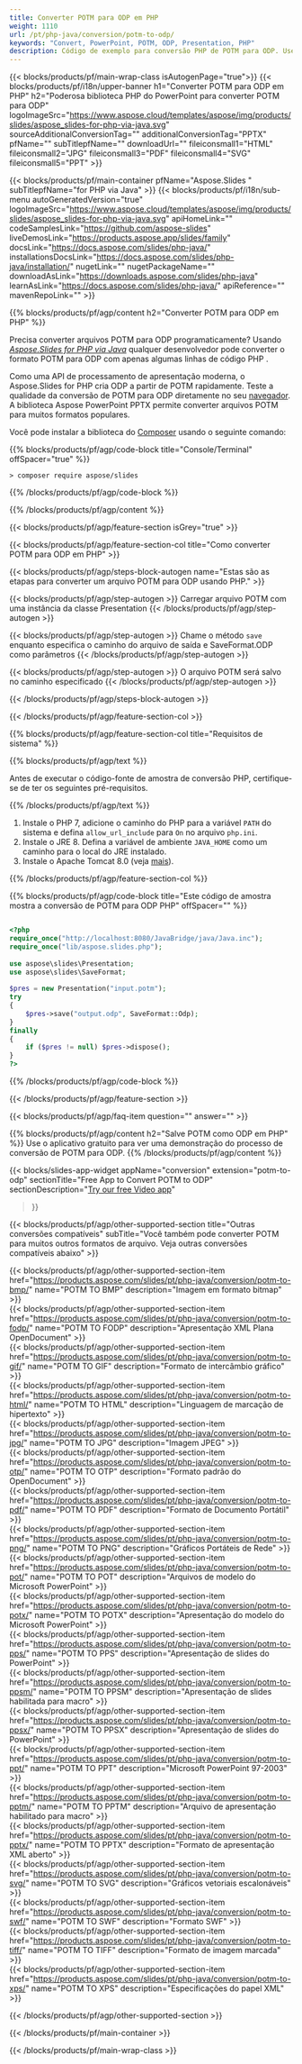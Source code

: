 ```yaml
---
title: Converter POTM para ODP em PHP
weight: 1110
url: /pt/php-java/conversion/potm-to-odp/ 
keywords: "Convert, PowerPoint, POTM, ODP, Presentation, PHP"
description: Código de exemplo para conversão PHP de POTM para ODP. Use a API PHP do PowerPoint para conversão em lote de arquivos POTM para arquivos ODP.
---
```


{{< blocks/products/pf/main-wrap-class isAutogenPage="true">}}
{{< blocks/products/pf/i18n/upper-banner h1="Converter POTM para ODP em PHP" h2="Poderosa biblioteca PHP do PowerPoint para converter POTM para ODP" logoImageSrc="https://www.aspose.cloud/templates/aspose/img/products/slides/aspose_slides-for-php-via-java.svg" sourceAdditionalConversionTag="" additionalConversionTag="PPTX" pfName="" subTitlepfName="" downloadUrl="" fileiconsmall1="HTML" fileiconsmall2="JPG" fileiconsmall3="PDF" fileiconsmall4="SVG" fileiconsmall5="PPT" >}}

{{< blocks/products/pf/main-container pfName="Aspose.Slides " subTitlepfName="for PHP via Java" >}}
{{< blocks/products/pf/i18n/sub-menu autoGeneratedVersion="true" logoImageSrc="https://www.aspose.cloud/templates/aspose/img/products/slides/aspose_slides-for-php-via-java.svg" apiHomeLink="" codeSamplesLink="https://github.com/aspose-slides" liveDemosLink="https://products.aspose.app/slides/family" docsLink="https://docs.aspose.com/slides/php-java/" installationsDocsLink="https://docs.aspose.com/slides/php-java/installation/" nugetLink="" nugetPackageName="" downloadAsLink="https://downloads.aspose.com/slides/php-java" learnAsLink="https://docs.aspose.com/slides/php-java/" apiReference="" mavenRepoLink="" >}}

{{% blocks/products/pf/agp/content h2="Converter POTM para ODP em PHP" %}}

Precisa converter arquivos POTM para ODP programaticamente? Usando [*Aspose.Slides for PHP via Java*](https://products.aspose.com/slides/pt/php-java/) qualquer desenvolvedor pode converter o formato POTM para ODP com apenas algumas linhas de código PHP .

Como uma API de processamento de apresentação moderna, o Aspose.Slides for PHP cria ODP a partir de POTM rapidamente. Teste a qualidade da conversão de POTM para ODP diretamente no seu [navegador](https://products.aspose.app/slides/conversion). A biblioteca Aspose PowerPoint PPTX permite converter arquivos POTM para muitos formatos populares.

Você pode instalar a biblioteca do [Composer](https://packagist.org/packages/aspose/slides) usando o seguinte comando:

{{% blocks/products/pf/agp/code-block title="Console/Terminal" offSpacer="true" %}}

```console
> composer require aspose/slides 

```

{{% /blocks/products/pf/agp/code-block %}}

{{% /blocks/products/pf/agp/content %}}

{{< blocks/products/pf/agp/feature-section isGrey="true" >}}

{{< blocks/products/pf/agp/feature-section-col title="Como converter POTM para ODP em PHP" >}}

{{< blocks/products/pf/agp/steps-block-autogen name="Estas são as etapas para converter um arquivo POTM para ODP usando PHP." >}}

{{< blocks/products/pf/agp/step-autogen >}}
Carregar arquivo POTM com uma instância da classe Presentation
{{< /blocks/products/pf/agp/step-autogen >}}

{{< blocks/products/pf/agp/step-autogen >}}
Chame o método `save` enquanto especifica o caminho do arquivo de saída e SaveFormat.ODP como parâmetros
{{< /blocks/products/pf/agp/step-autogen >}}

{{< blocks/products/pf/agp/step-autogen >}}
O arquivo POTM será salvo no caminho especificado
{{< /blocks/products/pf/agp/step-autogen >}}

{{< /blocks/products/pf/agp/steps-block-autogen >}}

{{< /blocks/products/pf/agp/feature-section-col >}}

{{% blocks/products/pf/agp/feature-section-col title="Requisitos de sistema" %}}

{{% blocks/products/pf/agp/text %}}

 Antes de executar o código-fonte de amostra de conversão PHP, certifique-se de ter os seguintes pré-requisitos.

{{% /blocks/products/pf/agp/text %}}

1. Instale o PHP 7, adicione o caminho do PHP para a variável `PATH` do sistema e defina `allow_url_include` para `On` no arquivo `php.ini`.
1. Instale o JRE 8. Defina a variável de ambiente `JAVA_HOME` como um caminho para o local do JRE instalado.
1. Instale o Apache Tomcat 8.0 (veja [mais](https://docs.aspose.com/slides/php-java/installation/)). 

{{% /blocks/products/pf/agp/feature-section-col %}}

{{% blocks/products/pf/agp/code-block title="Este código de amostra mostra a conversão de POTM para ODP PHP" offSpacer="" %}}

```php

<?php
require_once("http://localhost:8080/JavaBridge/java/Java.inc");
require_once("lib/aspose.slides.php");
 
use aspose\slides\Presentation;
use aspose\slides\SaveFormat;
 
$pres = new Presentation("input.potm");
try
{
    $pres->save("output.odp", SaveFormat::Odp);
}
finally
{
    if ($pres != null) $pres->dispose();
}
?>

```
{{% /blocks/products/pf/agp/code-block %}}

{{< /blocks/products/pf/agp/feature-section >}}

{{< blocks/products/pf/agp/faq-item question="" answer="" >}}
 
{{% blocks/products/pf/agp/content h2="Salve POTM como ODP em PHP" %}}
Use o aplicativo gratuito para ver uma demonstração do processo de conversão de POTM para ODP. 
{{% /blocks/products/pf/agp/content %}}

<!-- aboutfile Starts -->

{{< blocks/slides-app-widget 
appName="conversion"
extension="potm-to-odp"
sectionTitle="Free App to Convert POTM to ODP" 
sectionDescription="[Try our free Video app](https://products.aspose.app/slides/video/)" 
>}}

<!-- aboutfile Ends -->

{{< blocks/products/pf/agp/other-supported-section title="Outras conversões compatíveis" subTitle="Você também pode converter POTM para muitos outros formatos de arquivo. Veja outras conversões compatíveis abaixo" >}}

{{< blocks/products/pf/agp/other-supported-section-item href="https://products.aspose.com/slides/pt/php-java/conversion/potm-to-bmp/" name="POTM TO BMP" description="Imagem em formato bitmap" >}}  
{{< blocks/products/pf/agp/other-supported-section-item href="https://products.aspose.com/slides/pt/php-java/conversion/potm-to-fodp/" name="POTM TO FODP" description="Apresentação XML Plana OpenDocument" >}}  
{{< blocks/products/pf/agp/other-supported-section-item href="https://products.aspose.com/slides/pt/php-java/conversion/potm-to-gif/" name="POTM TO GIF" description="Formato de intercâmbio gráfico" >}}  
{{< blocks/products/pf/agp/other-supported-section-item href="https://products.aspose.com/slides/pt/php-java/conversion/potm-to-html/" name="POTM TO HTML" description="Linguagem de marcação de hipertexto" >}}  
{{< blocks/products/pf/agp/other-supported-section-item href="https://products.aspose.com/slides/pt/php-java/conversion/potm-to-jpg/" name="POTM TO JPG" description="Imagem JPEG" >}}  
{{< blocks/products/pf/agp/other-supported-section-item href="https://products.aspose.com/slides/pt/php-java/conversion/potm-to-otp/" name="POTM TO OTP" description="Formato padrão do OpenDocument" >}}  
{{< blocks/products/pf/agp/other-supported-section-item href="https://products.aspose.com/slides/pt/php-java/conversion/potm-to-pdf/" name="POTM TO PDF" description="Formato de Documento Portátil" >}}  
{{< blocks/products/pf/agp/other-supported-section-item href="https://products.aspose.com/slides/pt/php-java/conversion/potm-to-png/" name="POTM TO PNG" description="Gráficos Portáteis de Rede" >}}  
{{< blocks/products/pf/agp/other-supported-section-item href="https://products.aspose.com/slides/pt/php-java/conversion/potm-to-pot/" name="POTM TO POT" description="Arquivos de modelo do Microsoft PowerPoint" >}}  
{{< blocks/products/pf/agp/other-supported-section-item href="https://products.aspose.com/slides/pt/php-java/conversion/potm-to-potx/" name="POTM TO POTX" description="Apresentação do modelo do Microsoft PowerPoint" >}}  
{{< blocks/products/pf/agp/other-supported-section-item href="https://products.aspose.com/slides/pt/php-java/conversion/potm-to-pps/" name="POTM TO PPS" description="Apresentação de slides do PowerPoint" >}}  
{{< blocks/products/pf/agp/other-supported-section-item href="https://products.aspose.com/slides/pt/php-java/conversion/potm-to-ppsm/" name="POTM TO PPSM" description="Apresentação de slides habilitada para macro" >}}  
{{< blocks/products/pf/agp/other-supported-section-item href="https://products.aspose.com/slides/pt/php-java/conversion/potm-to-ppsx/" name="POTM TO PPSX" description="Apresentação de slides do PowerPoint" >}}  
{{< blocks/products/pf/agp/other-supported-section-item href="https://products.aspose.com/slides/pt/php-java/conversion/potm-to-ppt/" name="POTM TO PPT" description="Microsoft PowerPoint 97-2003" >}}  
{{< blocks/products/pf/agp/other-supported-section-item href="https://products.aspose.com/slides/pt/php-java/conversion/potm-to-pptm/" name="POTM TO PPTM" description="Arquivo de apresentação habilitado para macro" >}}  
{{< blocks/products/pf/agp/other-supported-section-item href="https://products.aspose.com/slides/pt/php-java/conversion/potm-to-pptx/" name="POTM TO PPTX" description="Formato de apresentação XML aberto" >}}  
{{< blocks/products/pf/agp/other-supported-section-item href="https://products.aspose.com/slides/pt/php-java/conversion/potm-to-svg/" name="POTM TO SVG" description="Gráficos vetoriais escalonáveis" >}}  
{{< blocks/products/pf/agp/other-supported-section-item href="https://products.aspose.com/slides/pt/php-java/conversion/potm-to-swf/" name="POTM TO SWF" description="Formato SWF" >}}  
{{< blocks/products/pf/agp/other-supported-section-item href="https://products.aspose.com/slides/pt/php-java/conversion/potm-to-tiff/" name="POTM TO TIFF" description="Formato de imagem marcada" >}}  
{{< blocks/products/pf/agp/other-supported-section-item href="https://products.aspose.com/slides/pt/php-java/conversion/potm-to-xps/" name="POTM TO XPS" description="Especificações do papel XML" >}}  


{{< /blocks/products/pf/agp/other-supported-section >}}

{{< /blocks/products/pf/main-container >}}
    
{{< /blocks/products/pf/main-wrap-class >}}